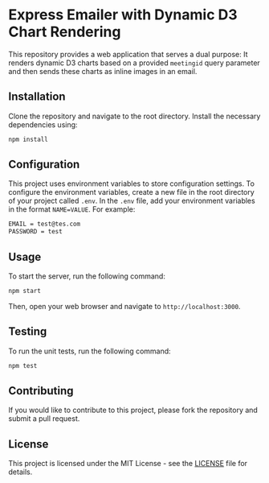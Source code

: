 # Express Emailer with Dynamic D3 Chart Rendering

This repository provides a web application that serves a dual purpose: It renders dynamic D3 charts based on a provided `meetingid` query parameter and then sends these charts as inline images in an email.

## Installation

Clone the repository and navigate to the root directory. Install the necessary dependencies using:

```bash
npm install
```

## Configuration

This project uses environment variables to store configuration settings. To configure the environment variables, create a new file in the root directory of your project called `.env`. In the `.env` file, add your environment variables in the format `NAME=VALUE`. For example:

```bash
EMAIL = test@tes.com
PASSWORD = test
```

## Usage

To start the server, run the following command:

```bash
npm start
```

Then, open your web browser and navigate to `http://localhost:3000`.

## Testing

To run the unit tests, run the following command:

```bash
npm test
```

## Contributing

If you would like to contribute to this project, please fork the repository and submit a pull request.

## License

This project is licensed under the MIT License - see the [LICENSE](LICENSE) file for details.
